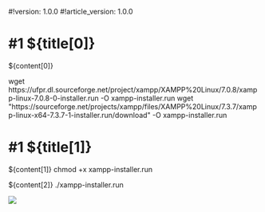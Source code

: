 #!version: 1.0.0
#!article_version: 1.0.0

# #1 ${title[0]}
${content[0]}

<only32>
	<cmd>wget https://ufpr.dl.sourceforge.net/project/xampp/XAMPP%20Linux/7.0.8/xampp-linux-7.0.8-0-installer.run -O xampp-installer.run</cmd>
</only32>
<only64>
	<cmd>wget "https://sourceforge.net/projects/xampp/files/XAMPP%20Linux/7.3.7/xampp-linux-x64-7.3.7-1-installer.run/download"	-O xampp-installer.run</cmd>
</only64>

# #1 ${title[1]}
${content[1]}
<cmd>chmod +x xampp-installer.run</cmd>

${content[2]}
<cmd sudo>./xampp-installer.run</cmd>

<img src='xampp.png'>

<scripts>
	<only32>
		<file src='script_x86.sh' name='install_xampp.sh'>
	</only32>
	<only64>
		<file src='script_64.sh' name='install_xampp.sh'>
	</only64>
</scripts>